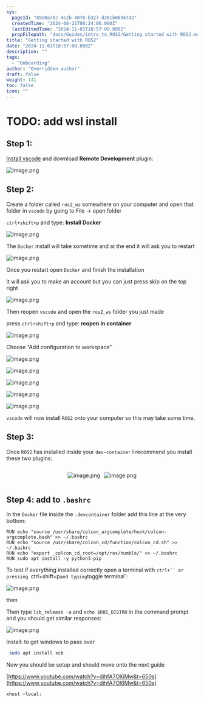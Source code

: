 ```yaml
---
sys:
  pageId: "89e0a78c-4e2b-4070-b327-d28cb0694742"
  createdTime: "2024-08-21T00:24:00.000Z"
  lastEditedTime: "2024-11-01T18:57:00.000Z"
  propFilepath: "docs/Guides/intro_to_ROS2/Getting started with ROS2.md"
title: "Getting started with ROS2"
date: "2024-11-01T18:57:00.000Z"
description: ""
tags:
  - "Onboarding"
author: "Overridden author"
draft: false
weight: 141
toc: false
icon: ""
---
```


# TODO: add wsl install

## Step 1:

[Install vscode](https://code.visualstudio.com/download) and download **Remote Development** plugin:

![image.png](https://prod-files-secure.s3.us-west-2.amazonaws.com/d518164a-d88e-44d1-a4ee-3adb3bd8bce0/efb52993-1881-4a40-b95e-6f020334f022/image.png?X-Amz-Algorithm=AWS4-HMAC-SHA256&X-Amz-Content-Sha256=UNSIGNED-PAYLOAD&X-Amz-Credential=ASIAZI2LB4665JFIRCZ7%2F20250209%2Fus-west-2%2Fs3%2Faws4_request&X-Amz-Date=20250209T080859Z&X-Amz-Expires=3600&X-Amz-Security-Token=IQoJb3JpZ2luX2VjEIT%2F%2F%2F%2F%2F%2F%2F%2F%2F%2FwEaCXVzLXdlc3QtMiJIMEYCIQDK29c4jVPe1Km9sA%2BYr4qGq4YQOmiVNXe3YAZHz%2BtX8AIhAPjiIyy90FDr0Kl3lMgE6TYOa2bjUk8Y0GX91lY24KXeKogECJ3%2F%2F%2F%2F%2F%2F%2F%2F%2F%2FwEQABoMNjM3NDIzMTgzODA1IgyP%2BX%2F5HURYs8Pp%2BFQq3AMM5Ga3sn9loX0Je0fUWWLrnwSBq82Vpcm7K4nrx%2FKRT7Re2mtTDYq7rxD%2FbyGAoUwM5rsu4QO2eytfkfWrRrt%2Bl7hUWTzAUO1%2Bw5RAwcvoDd5PmCuTmNzbPkvc5fHzmp3%2FXnt4IVwhd5JK3FLhkvuBLLFVl3xv4uxILA6Og1eu3V3dvnwVBYTmyOVFqd5HFzcmuSSfd1WKFoD%2FvqR8bRnYbU1EWGWZb%2B6ICpTBxxSPIRG%2FKoyu60rimBvmvXhdDnE7iSyis%2FuBT3OPspr8PHAy8E3BWiEggk%2BZH1jK3E0sV%2FqZbawGlEja%2FxzJ%2F7%2BlI0AwiPsfYwQIDl4rnKo076%2FT%2BGE4MjpKrygKz3SrzNLC1euu5Zj1N3OwCXKDwmOcM1eegk71RyH26rReOsQOcwGykI22jwJwKmZHmbPIG2DwSFBg3yB989C6rFTyvm%2B4XeGU630%2ByleW4YDunuKHRy5O6cLx4FsK3EY5aJWEGLZ7IPK3ycd3WOBvaGslUShbYwN3tK%2BzF8BUfK2BzC%2F%2FpINrP8sJHI3oYol%2BXnra%2FKI2DjoIDg%2FdmpwQeYPKpxjfmDAbBOUW3ax5pC3WWyCH%2B%2BmO1npELs%2BQHIDHQz%2BlMSrbVXOR7xz4sB3IqZBIWjCzv6C9BjqkAVDeM%2BIs42d%2FwuiF7mJSyVHmZ3kICTtydefL4VNv61IgZfgxtrWhgZvt4R9GdBOXBY3k2c%2FvJ3C6WUu74ZRhk5WzWHhC0AqQ3FDk0Fx%2Fu4WKIX%2Bzqk4S6fDwZfKzKZ%2BDsyznl3GiuNaHRoZDMF8b3F89qcnU03n1zkmuo6a6WDW7C70XjZXIF06lbDcxrGZOem4GKoHsPUwxKRQcIKHm3e0CieQG&X-Amz-Signature=b3ed6af8e4bd2222522b44401f707afebe77b2b042f0dbbdb2e41c7605e3b6e1&X-Amz-SignedHeaders=host&x-id=GetObject)

## Step 2:

Create a folder called `ros2_ws` somewhere on your computer and open that folder in `vscode` by going to File → open folder 

`ctrl+shift+p` and type: **Install Docker**

![image.png](https://prod-files-secure.s3.us-west-2.amazonaws.com/d518164a-d88e-44d1-a4ee-3adb3bd8bce0/2269dc0e-1cd5-47ff-bceb-c04ad9b2eab0/image.png?X-Amz-Algorithm=AWS4-HMAC-SHA256&X-Amz-Content-Sha256=UNSIGNED-PAYLOAD&X-Amz-Credential=ASIAZI2LB4665JFIRCZ7%2F20250209%2Fus-west-2%2Fs3%2Faws4_request&X-Amz-Date=20250209T080859Z&X-Amz-Expires=3600&X-Amz-Security-Token=IQoJb3JpZ2luX2VjEIT%2F%2F%2F%2F%2F%2F%2F%2F%2F%2FwEaCXVzLXdlc3QtMiJIMEYCIQDK29c4jVPe1Km9sA%2BYr4qGq4YQOmiVNXe3YAZHz%2BtX8AIhAPjiIyy90FDr0Kl3lMgE6TYOa2bjUk8Y0GX91lY24KXeKogECJ3%2F%2F%2F%2F%2F%2F%2F%2F%2F%2FwEQABoMNjM3NDIzMTgzODA1IgyP%2BX%2F5HURYs8Pp%2BFQq3AMM5Ga3sn9loX0Je0fUWWLrnwSBq82Vpcm7K4nrx%2FKRT7Re2mtTDYq7rxD%2FbyGAoUwM5rsu4QO2eytfkfWrRrt%2Bl7hUWTzAUO1%2Bw5RAwcvoDd5PmCuTmNzbPkvc5fHzmp3%2FXnt4IVwhd5JK3FLhkvuBLLFVl3xv4uxILA6Og1eu3V3dvnwVBYTmyOVFqd5HFzcmuSSfd1WKFoD%2FvqR8bRnYbU1EWGWZb%2B6ICpTBxxSPIRG%2FKoyu60rimBvmvXhdDnE7iSyis%2FuBT3OPspr8PHAy8E3BWiEggk%2BZH1jK3E0sV%2FqZbawGlEja%2FxzJ%2F7%2BlI0AwiPsfYwQIDl4rnKo076%2FT%2BGE4MjpKrygKz3SrzNLC1euu5Zj1N3OwCXKDwmOcM1eegk71RyH26rReOsQOcwGykI22jwJwKmZHmbPIG2DwSFBg3yB989C6rFTyvm%2B4XeGU630%2ByleW4YDunuKHRy5O6cLx4FsK3EY5aJWEGLZ7IPK3ycd3WOBvaGslUShbYwN3tK%2BzF8BUfK2BzC%2F%2FpINrP8sJHI3oYol%2BXnra%2FKI2DjoIDg%2FdmpwQeYPKpxjfmDAbBOUW3ax5pC3WWyCH%2B%2BmO1npELs%2BQHIDHQz%2BlMSrbVXOR7xz4sB3IqZBIWjCzv6C9BjqkAVDeM%2BIs42d%2FwuiF7mJSyVHmZ3kICTtydefL4VNv61IgZfgxtrWhgZvt4R9GdBOXBY3k2c%2FvJ3C6WUu74ZRhk5WzWHhC0AqQ3FDk0Fx%2Fu4WKIX%2Bzqk4S6fDwZfKzKZ%2BDsyznl3GiuNaHRoZDMF8b3F89qcnU03n1zkmuo6a6WDW7C70XjZXIF06lbDcxrGZOem4GKoHsPUwxKRQcIKHm3e0CieQG&X-Amz-Signature=cc9302d629d5e7a1c480af3944985b1ad48da8a44a7900ba49f5091267065ad5&X-Amz-SignedHeaders=host&x-id=GetObject)

The `Docker` install will take sometime and at the end it will ask you to restart

![image.png](https://prod-files-secure.s3.us-west-2.amazonaws.com/d518164a-d88e-44d1-a4ee-3adb3bd8bce0/ed233f78-be33-4b1f-b89c-9c346c0e961e/image.png?X-Amz-Algorithm=AWS4-HMAC-SHA256&X-Amz-Content-Sha256=UNSIGNED-PAYLOAD&X-Amz-Credential=ASIAZI2LB4665JFIRCZ7%2F20250209%2Fus-west-2%2Fs3%2Faws4_request&X-Amz-Date=20250209T080859Z&X-Amz-Expires=3600&X-Amz-Security-Token=IQoJb3JpZ2luX2VjEIT%2F%2F%2F%2F%2F%2F%2F%2F%2F%2FwEaCXVzLXdlc3QtMiJIMEYCIQDK29c4jVPe1Km9sA%2BYr4qGq4YQOmiVNXe3YAZHz%2BtX8AIhAPjiIyy90FDr0Kl3lMgE6TYOa2bjUk8Y0GX91lY24KXeKogECJ3%2F%2F%2F%2F%2F%2F%2F%2F%2F%2FwEQABoMNjM3NDIzMTgzODA1IgyP%2BX%2F5HURYs8Pp%2BFQq3AMM5Ga3sn9loX0Je0fUWWLrnwSBq82Vpcm7K4nrx%2FKRT7Re2mtTDYq7rxD%2FbyGAoUwM5rsu4QO2eytfkfWrRrt%2Bl7hUWTzAUO1%2Bw5RAwcvoDd5PmCuTmNzbPkvc5fHzmp3%2FXnt4IVwhd5JK3FLhkvuBLLFVl3xv4uxILA6Og1eu3V3dvnwVBYTmyOVFqd5HFzcmuSSfd1WKFoD%2FvqR8bRnYbU1EWGWZb%2B6ICpTBxxSPIRG%2FKoyu60rimBvmvXhdDnE7iSyis%2FuBT3OPspr8PHAy8E3BWiEggk%2BZH1jK3E0sV%2FqZbawGlEja%2FxzJ%2F7%2BlI0AwiPsfYwQIDl4rnKo076%2FT%2BGE4MjpKrygKz3SrzNLC1euu5Zj1N3OwCXKDwmOcM1eegk71RyH26rReOsQOcwGykI22jwJwKmZHmbPIG2DwSFBg3yB989C6rFTyvm%2B4XeGU630%2ByleW4YDunuKHRy5O6cLx4FsK3EY5aJWEGLZ7IPK3ycd3WOBvaGslUShbYwN3tK%2BzF8BUfK2BzC%2F%2FpINrP8sJHI3oYol%2BXnra%2FKI2DjoIDg%2FdmpwQeYPKpxjfmDAbBOUW3ax5pC3WWyCH%2B%2BmO1npELs%2BQHIDHQz%2BlMSrbVXOR7xz4sB3IqZBIWjCzv6C9BjqkAVDeM%2BIs42d%2FwuiF7mJSyVHmZ3kICTtydefL4VNv61IgZfgxtrWhgZvt4R9GdBOXBY3k2c%2FvJ3C6WUu74ZRhk5WzWHhC0AqQ3FDk0Fx%2Fu4WKIX%2Bzqk4S6fDwZfKzKZ%2BDsyznl3GiuNaHRoZDMF8b3F89qcnU03n1zkmuo6a6WDW7C70XjZXIF06lbDcxrGZOem4GKoHsPUwxKRQcIKHm3e0CieQG&X-Amz-Signature=625d8eddfc6719a0ff1af7061ba496537290daa907d7eeee94ff847954086ee2&X-Amz-SignedHeaders=host&x-id=GetObject)

Once you restart open `Docker` and finish the installation

It will ask you to make an account but you can just press skip on the top right

![image.png](https://prod-files-secure.s3.us-west-2.amazonaws.com/d518164a-d88e-44d1-a4ee-3adb3bd8bce0/21010ad9-1659-4fd9-9f59-9932a09b2a3d/image.png?X-Amz-Algorithm=AWS4-HMAC-SHA256&X-Amz-Content-Sha256=UNSIGNED-PAYLOAD&X-Amz-Credential=ASIAZI2LB4665JFIRCZ7%2F20250209%2Fus-west-2%2Fs3%2Faws4_request&X-Amz-Date=20250209T080859Z&X-Amz-Expires=3600&X-Amz-Security-Token=IQoJb3JpZ2luX2VjEIT%2F%2F%2F%2F%2F%2F%2F%2F%2F%2FwEaCXVzLXdlc3QtMiJIMEYCIQDK29c4jVPe1Km9sA%2BYr4qGq4YQOmiVNXe3YAZHz%2BtX8AIhAPjiIyy90FDr0Kl3lMgE6TYOa2bjUk8Y0GX91lY24KXeKogECJ3%2F%2F%2F%2F%2F%2F%2F%2F%2F%2FwEQABoMNjM3NDIzMTgzODA1IgyP%2BX%2F5HURYs8Pp%2BFQq3AMM5Ga3sn9loX0Je0fUWWLrnwSBq82Vpcm7K4nrx%2FKRT7Re2mtTDYq7rxD%2FbyGAoUwM5rsu4QO2eytfkfWrRrt%2Bl7hUWTzAUO1%2Bw5RAwcvoDd5PmCuTmNzbPkvc5fHzmp3%2FXnt4IVwhd5JK3FLhkvuBLLFVl3xv4uxILA6Og1eu3V3dvnwVBYTmyOVFqd5HFzcmuSSfd1WKFoD%2FvqR8bRnYbU1EWGWZb%2B6ICpTBxxSPIRG%2FKoyu60rimBvmvXhdDnE7iSyis%2FuBT3OPspr8PHAy8E3BWiEggk%2BZH1jK3E0sV%2FqZbawGlEja%2FxzJ%2F7%2BlI0AwiPsfYwQIDl4rnKo076%2FT%2BGE4MjpKrygKz3SrzNLC1euu5Zj1N3OwCXKDwmOcM1eegk71RyH26rReOsQOcwGykI22jwJwKmZHmbPIG2DwSFBg3yB989C6rFTyvm%2B4XeGU630%2ByleW4YDunuKHRy5O6cLx4FsK3EY5aJWEGLZ7IPK3ycd3WOBvaGslUShbYwN3tK%2BzF8BUfK2BzC%2F%2FpINrP8sJHI3oYol%2BXnra%2FKI2DjoIDg%2FdmpwQeYPKpxjfmDAbBOUW3ax5pC3WWyCH%2B%2BmO1npELs%2BQHIDHQz%2BlMSrbVXOR7xz4sB3IqZBIWjCzv6C9BjqkAVDeM%2BIs42d%2FwuiF7mJSyVHmZ3kICTtydefL4VNv61IgZfgxtrWhgZvt4R9GdBOXBY3k2c%2FvJ3C6WUu74ZRhk5WzWHhC0AqQ3FDk0Fx%2Fu4WKIX%2Bzqk4S6fDwZfKzKZ%2BDsyznl3GiuNaHRoZDMF8b3F89qcnU03n1zkmuo6a6WDW7C70XjZXIF06lbDcxrGZOem4GKoHsPUwxKRQcIKHm3e0CieQG&X-Amz-Signature=520a3ac6f5c2f536b0512ddd0b125ab17baa79cea9960ee1e61dcf04633fb04c&X-Amz-SignedHeaders=host&x-id=GetObject)

Then reopen `vscode` and open the `ros2_ws` folder you just made

press `ctrl+shift+p` and type: **reopen in container**

![image.png](https://prod-files-secure.s3.us-west-2.amazonaws.com/d518164a-d88e-44d1-a4ee-3adb3bd8bce0/4e93b8c2-41ad-488c-8095-c74205196118/image.png?X-Amz-Algorithm=AWS4-HMAC-SHA256&X-Amz-Content-Sha256=UNSIGNED-PAYLOAD&X-Amz-Credential=ASIAZI2LB4665JFIRCZ7%2F20250209%2Fus-west-2%2Fs3%2Faws4_request&X-Amz-Date=20250209T080859Z&X-Amz-Expires=3600&X-Amz-Security-Token=IQoJb3JpZ2luX2VjEIT%2F%2F%2F%2F%2F%2F%2F%2F%2F%2FwEaCXVzLXdlc3QtMiJIMEYCIQDK29c4jVPe1Km9sA%2BYr4qGq4YQOmiVNXe3YAZHz%2BtX8AIhAPjiIyy90FDr0Kl3lMgE6TYOa2bjUk8Y0GX91lY24KXeKogECJ3%2F%2F%2F%2F%2F%2F%2F%2F%2F%2FwEQABoMNjM3NDIzMTgzODA1IgyP%2BX%2F5HURYs8Pp%2BFQq3AMM5Ga3sn9loX0Je0fUWWLrnwSBq82Vpcm7K4nrx%2FKRT7Re2mtTDYq7rxD%2FbyGAoUwM5rsu4QO2eytfkfWrRrt%2Bl7hUWTzAUO1%2Bw5RAwcvoDd5PmCuTmNzbPkvc5fHzmp3%2FXnt4IVwhd5JK3FLhkvuBLLFVl3xv4uxILA6Og1eu3V3dvnwVBYTmyOVFqd5HFzcmuSSfd1WKFoD%2FvqR8bRnYbU1EWGWZb%2B6ICpTBxxSPIRG%2FKoyu60rimBvmvXhdDnE7iSyis%2FuBT3OPspr8PHAy8E3BWiEggk%2BZH1jK3E0sV%2FqZbawGlEja%2FxzJ%2F7%2BlI0AwiPsfYwQIDl4rnKo076%2FT%2BGE4MjpKrygKz3SrzNLC1euu5Zj1N3OwCXKDwmOcM1eegk71RyH26rReOsQOcwGykI22jwJwKmZHmbPIG2DwSFBg3yB989C6rFTyvm%2B4XeGU630%2ByleW4YDunuKHRy5O6cLx4FsK3EY5aJWEGLZ7IPK3ycd3WOBvaGslUShbYwN3tK%2BzF8BUfK2BzC%2F%2FpINrP8sJHI3oYol%2BXnra%2FKI2DjoIDg%2FdmpwQeYPKpxjfmDAbBOUW3ax5pC3WWyCH%2B%2BmO1npELs%2BQHIDHQz%2BlMSrbVXOR7xz4sB3IqZBIWjCzv6C9BjqkAVDeM%2BIs42d%2FwuiF7mJSyVHmZ3kICTtydefL4VNv61IgZfgxtrWhgZvt4R9GdBOXBY3k2c%2FvJ3C6WUu74ZRhk5WzWHhC0AqQ3FDk0Fx%2Fu4WKIX%2Bzqk4S6fDwZfKzKZ%2BDsyznl3GiuNaHRoZDMF8b3F89qcnU03n1zkmuo6a6WDW7C70XjZXIF06lbDcxrGZOem4GKoHsPUwxKRQcIKHm3e0CieQG&X-Amz-Signature=ef5f73802ac263c1e95107cc7a01c7e81108bcec5e94f530a9be947f79ba0621&X-Amz-SignedHeaders=host&x-id=GetObject)

Choose “Add configuration to workspace”

![image.png](https://prod-files-secure.s3.us-west-2.amazonaws.com/d518164a-d88e-44d1-a4ee-3adb3bd8bce0/9560b282-5060-4989-ba37-97e7b2c22476/image.png?X-Amz-Algorithm=AWS4-HMAC-SHA256&X-Amz-Content-Sha256=UNSIGNED-PAYLOAD&X-Amz-Credential=ASIAZI2LB4665JFIRCZ7%2F20250209%2Fus-west-2%2Fs3%2Faws4_request&X-Amz-Date=20250209T080859Z&X-Amz-Expires=3600&X-Amz-Security-Token=IQoJb3JpZ2luX2VjEIT%2F%2F%2F%2F%2F%2F%2F%2F%2F%2FwEaCXVzLXdlc3QtMiJIMEYCIQDK29c4jVPe1Km9sA%2BYr4qGq4YQOmiVNXe3YAZHz%2BtX8AIhAPjiIyy90FDr0Kl3lMgE6TYOa2bjUk8Y0GX91lY24KXeKogECJ3%2F%2F%2F%2F%2F%2F%2F%2F%2F%2FwEQABoMNjM3NDIzMTgzODA1IgyP%2BX%2F5HURYs8Pp%2BFQq3AMM5Ga3sn9loX0Je0fUWWLrnwSBq82Vpcm7K4nrx%2FKRT7Re2mtTDYq7rxD%2FbyGAoUwM5rsu4QO2eytfkfWrRrt%2Bl7hUWTzAUO1%2Bw5RAwcvoDd5PmCuTmNzbPkvc5fHzmp3%2FXnt4IVwhd5JK3FLhkvuBLLFVl3xv4uxILA6Og1eu3V3dvnwVBYTmyOVFqd5HFzcmuSSfd1WKFoD%2FvqR8bRnYbU1EWGWZb%2B6ICpTBxxSPIRG%2FKoyu60rimBvmvXhdDnE7iSyis%2FuBT3OPspr8PHAy8E3BWiEggk%2BZH1jK3E0sV%2FqZbawGlEja%2FxzJ%2F7%2BlI0AwiPsfYwQIDl4rnKo076%2FT%2BGE4MjpKrygKz3SrzNLC1euu5Zj1N3OwCXKDwmOcM1eegk71RyH26rReOsQOcwGykI22jwJwKmZHmbPIG2DwSFBg3yB989C6rFTyvm%2B4XeGU630%2ByleW4YDunuKHRy5O6cLx4FsK3EY5aJWEGLZ7IPK3ycd3WOBvaGslUShbYwN3tK%2BzF8BUfK2BzC%2F%2FpINrP8sJHI3oYol%2BXnra%2FKI2DjoIDg%2FdmpwQeYPKpxjfmDAbBOUW3ax5pC3WWyCH%2B%2BmO1npELs%2BQHIDHQz%2BlMSrbVXOR7xz4sB3IqZBIWjCzv6C9BjqkAVDeM%2BIs42d%2FwuiF7mJSyVHmZ3kICTtydefL4VNv61IgZfgxtrWhgZvt4R9GdBOXBY3k2c%2FvJ3C6WUu74ZRhk5WzWHhC0AqQ3FDk0Fx%2Fu4WKIX%2Bzqk4S6fDwZfKzKZ%2BDsyznl3GiuNaHRoZDMF8b3F89qcnU03n1zkmuo6a6WDW7C70XjZXIF06lbDcxrGZOem4GKoHsPUwxKRQcIKHm3e0CieQG&X-Amz-Signature=b23a4528bcc9ea96a948aa0128f87f9e40121c6812a909af11c7f8106b8fe2d4&X-Amz-SignedHeaders=host&x-id=GetObject)

![image.png](https://prod-files-secure.s3.us-west-2.amazonaws.com/d518164a-d88e-44d1-a4ee-3adb3bd8bce0/2ee63f81-886b-48e8-a553-dc6e5eac99e4/image.png?X-Amz-Algorithm=AWS4-HMAC-SHA256&X-Amz-Content-Sha256=UNSIGNED-PAYLOAD&X-Amz-Credential=ASIAZI2LB4665JFIRCZ7%2F20250209%2Fus-west-2%2Fs3%2Faws4_request&X-Amz-Date=20250209T080859Z&X-Amz-Expires=3600&X-Amz-Security-Token=IQoJb3JpZ2luX2VjEIT%2F%2F%2F%2F%2F%2F%2F%2F%2F%2FwEaCXVzLXdlc3QtMiJIMEYCIQDK29c4jVPe1Km9sA%2BYr4qGq4YQOmiVNXe3YAZHz%2BtX8AIhAPjiIyy90FDr0Kl3lMgE6TYOa2bjUk8Y0GX91lY24KXeKogECJ3%2F%2F%2F%2F%2F%2F%2F%2F%2F%2FwEQABoMNjM3NDIzMTgzODA1IgyP%2BX%2F5HURYs8Pp%2BFQq3AMM5Ga3sn9loX0Je0fUWWLrnwSBq82Vpcm7K4nrx%2FKRT7Re2mtTDYq7rxD%2FbyGAoUwM5rsu4QO2eytfkfWrRrt%2Bl7hUWTzAUO1%2Bw5RAwcvoDd5PmCuTmNzbPkvc5fHzmp3%2FXnt4IVwhd5JK3FLhkvuBLLFVl3xv4uxILA6Og1eu3V3dvnwVBYTmyOVFqd5HFzcmuSSfd1WKFoD%2FvqR8bRnYbU1EWGWZb%2B6ICpTBxxSPIRG%2FKoyu60rimBvmvXhdDnE7iSyis%2FuBT3OPspr8PHAy8E3BWiEggk%2BZH1jK3E0sV%2FqZbawGlEja%2FxzJ%2F7%2BlI0AwiPsfYwQIDl4rnKo076%2FT%2BGE4MjpKrygKz3SrzNLC1euu5Zj1N3OwCXKDwmOcM1eegk71RyH26rReOsQOcwGykI22jwJwKmZHmbPIG2DwSFBg3yB989C6rFTyvm%2B4XeGU630%2ByleW4YDunuKHRy5O6cLx4FsK3EY5aJWEGLZ7IPK3ycd3WOBvaGslUShbYwN3tK%2BzF8BUfK2BzC%2F%2FpINrP8sJHI3oYol%2BXnra%2FKI2DjoIDg%2FdmpwQeYPKpxjfmDAbBOUW3ax5pC3WWyCH%2B%2BmO1npELs%2BQHIDHQz%2BlMSrbVXOR7xz4sB3IqZBIWjCzv6C9BjqkAVDeM%2BIs42d%2FwuiF7mJSyVHmZ3kICTtydefL4VNv61IgZfgxtrWhgZvt4R9GdBOXBY3k2c%2FvJ3C6WUu74ZRhk5WzWHhC0AqQ3FDk0Fx%2Fu4WKIX%2Bzqk4S6fDwZfKzKZ%2BDsyznl3GiuNaHRoZDMF8b3F89qcnU03n1zkmuo6a6WDW7C70XjZXIF06lbDcxrGZOem4GKoHsPUwxKRQcIKHm3e0CieQG&X-Amz-Signature=309943eb41b9190330a47f7a135f1ef598db80381992c316d2d156431f10318c&X-Amz-SignedHeaders=host&x-id=GetObject)

![image.png](https://prod-files-secure.s3.us-west-2.amazonaws.com/d518164a-d88e-44d1-a4ee-3adb3bd8bce0/ae1580b2-b048-407e-aed9-b584224a7a04/image.png?X-Amz-Algorithm=AWS4-HMAC-SHA256&X-Amz-Content-Sha256=UNSIGNED-PAYLOAD&X-Amz-Credential=ASIAZI2LB4665JFIRCZ7%2F20250209%2Fus-west-2%2Fs3%2Faws4_request&X-Amz-Date=20250209T080859Z&X-Amz-Expires=3600&X-Amz-Security-Token=IQoJb3JpZ2luX2VjEIT%2F%2F%2F%2F%2F%2F%2F%2F%2F%2FwEaCXVzLXdlc3QtMiJIMEYCIQDK29c4jVPe1Km9sA%2BYr4qGq4YQOmiVNXe3YAZHz%2BtX8AIhAPjiIyy90FDr0Kl3lMgE6TYOa2bjUk8Y0GX91lY24KXeKogECJ3%2F%2F%2F%2F%2F%2F%2F%2F%2F%2FwEQABoMNjM3NDIzMTgzODA1IgyP%2BX%2F5HURYs8Pp%2BFQq3AMM5Ga3sn9loX0Je0fUWWLrnwSBq82Vpcm7K4nrx%2FKRT7Re2mtTDYq7rxD%2FbyGAoUwM5rsu4QO2eytfkfWrRrt%2Bl7hUWTzAUO1%2Bw5RAwcvoDd5PmCuTmNzbPkvc5fHzmp3%2FXnt4IVwhd5JK3FLhkvuBLLFVl3xv4uxILA6Og1eu3V3dvnwVBYTmyOVFqd5HFzcmuSSfd1WKFoD%2FvqR8bRnYbU1EWGWZb%2B6ICpTBxxSPIRG%2FKoyu60rimBvmvXhdDnE7iSyis%2FuBT3OPspr8PHAy8E3BWiEggk%2BZH1jK3E0sV%2FqZbawGlEja%2FxzJ%2F7%2BlI0AwiPsfYwQIDl4rnKo076%2FT%2BGE4MjpKrygKz3SrzNLC1euu5Zj1N3OwCXKDwmOcM1eegk71RyH26rReOsQOcwGykI22jwJwKmZHmbPIG2DwSFBg3yB989C6rFTyvm%2B4XeGU630%2ByleW4YDunuKHRy5O6cLx4FsK3EY5aJWEGLZ7IPK3ycd3WOBvaGslUShbYwN3tK%2BzF8BUfK2BzC%2F%2FpINrP8sJHI3oYol%2BXnra%2FKI2DjoIDg%2FdmpwQeYPKpxjfmDAbBOUW3ax5pC3WWyCH%2B%2BmO1npELs%2BQHIDHQz%2BlMSrbVXOR7xz4sB3IqZBIWjCzv6C9BjqkAVDeM%2BIs42d%2FwuiF7mJSyVHmZ3kICTtydefL4VNv61IgZfgxtrWhgZvt4R9GdBOXBY3k2c%2FvJ3C6WUu74ZRhk5WzWHhC0AqQ3FDk0Fx%2Fu4WKIX%2Bzqk4S6fDwZfKzKZ%2BDsyznl3GiuNaHRoZDMF8b3F89qcnU03n1zkmuo6a6WDW7C70XjZXIF06lbDcxrGZOem4GKoHsPUwxKRQcIKHm3e0CieQG&X-Amz-Signature=0208640f34226454b98144b5fc6d1512987cd506210a76c594b998f0c3758db7&X-Amz-SignedHeaders=host&x-id=GetObject)

![image.png](https://prod-files-secure.s3.us-west-2.amazonaws.com/d518164a-d88e-44d1-a4ee-3adb3bd8bce0/53255b28-f75e-430f-b9e3-c0ac8577e42b/image.png?X-Amz-Algorithm=AWS4-HMAC-SHA256&X-Amz-Content-Sha256=UNSIGNED-PAYLOAD&X-Amz-Credential=ASIAZI2LB4665JFIRCZ7%2F20250209%2Fus-west-2%2Fs3%2Faws4_request&X-Amz-Date=20250209T080859Z&X-Amz-Expires=3600&X-Amz-Security-Token=IQoJb3JpZ2luX2VjEIT%2F%2F%2F%2F%2F%2F%2F%2F%2F%2FwEaCXVzLXdlc3QtMiJIMEYCIQDK29c4jVPe1Km9sA%2BYr4qGq4YQOmiVNXe3YAZHz%2BtX8AIhAPjiIyy90FDr0Kl3lMgE6TYOa2bjUk8Y0GX91lY24KXeKogECJ3%2F%2F%2F%2F%2F%2F%2F%2F%2F%2FwEQABoMNjM3NDIzMTgzODA1IgyP%2BX%2F5HURYs8Pp%2BFQq3AMM5Ga3sn9loX0Je0fUWWLrnwSBq82Vpcm7K4nrx%2FKRT7Re2mtTDYq7rxD%2FbyGAoUwM5rsu4QO2eytfkfWrRrt%2Bl7hUWTzAUO1%2Bw5RAwcvoDd5PmCuTmNzbPkvc5fHzmp3%2FXnt4IVwhd5JK3FLhkvuBLLFVl3xv4uxILA6Og1eu3V3dvnwVBYTmyOVFqd5HFzcmuSSfd1WKFoD%2FvqR8bRnYbU1EWGWZb%2B6ICpTBxxSPIRG%2FKoyu60rimBvmvXhdDnE7iSyis%2FuBT3OPspr8PHAy8E3BWiEggk%2BZH1jK3E0sV%2FqZbawGlEja%2FxzJ%2F7%2BlI0AwiPsfYwQIDl4rnKo076%2FT%2BGE4MjpKrygKz3SrzNLC1euu5Zj1N3OwCXKDwmOcM1eegk71RyH26rReOsQOcwGykI22jwJwKmZHmbPIG2DwSFBg3yB989C6rFTyvm%2B4XeGU630%2ByleW4YDunuKHRy5O6cLx4FsK3EY5aJWEGLZ7IPK3ycd3WOBvaGslUShbYwN3tK%2BzF8BUfK2BzC%2F%2FpINrP8sJHI3oYol%2BXnra%2FKI2DjoIDg%2FdmpwQeYPKpxjfmDAbBOUW3ax5pC3WWyCH%2B%2BmO1npELs%2BQHIDHQz%2BlMSrbVXOR7xz4sB3IqZBIWjCzv6C9BjqkAVDeM%2BIs42d%2FwuiF7mJSyVHmZ3kICTtydefL4VNv61IgZfgxtrWhgZvt4R9GdBOXBY3k2c%2FvJ3C6WUu74ZRhk5WzWHhC0AqQ3FDk0Fx%2Fu4WKIX%2Bzqk4S6fDwZfKzKZ%2BDsyznl3GiuNaHRoZDMF8b3F89qcnU03n1zkmuo6a6WDW7C70XjZXIF06lbDcxrGZOem4GKoHsPUwxKRQcIKHm3e0CieQG&X-Amz-Signature=7e7ad857545f692a26e63acdeacdd949ee47cb754f1046558f0a568744878ce9&X-Amz-SignedHeaders=host&x-id=GetObject)

![image.png](https://prod-files-secure.s3.us-west-2.amazonaws.com/d518164a-d88e-44d1-a4ee-3adb3bd8bce0/7c562767-5af9-4ffb-97d1-327bcdf4ee00/image.png?X-Amz-Algorithm=AWS4-HMAC-SHA256&X-Amz-Content-Sha256=UNSIGNED-PAYLOAD&X-Amz-Credential=ASIAZI2LB4665JFIRCZ7%2F20250209%2Fus-west-2%2Fs3%2Faws4_request&X-Amz-Date=20250209T080859Z&X-Amz-Expires=3600&X-Amz-Security-Token=IQoJb3JpZ2luX2VjEIT%2F%2F%2F%2F%2F%2F%2F%2F%2F%2FwEaCXVzLXdlc3QtMiJIMEYCIQDK29c4jVPe1Km9sA%2BYr4qGq4YQOmiVNXe3YAZHz%2BtX8AIhAPjiIyy90FDr0Kl3lMgE6TYOa2bjUk8Y0GX91lY24KXeKogECJ3%2F%2F%2F%2F%2F%2F%2F%2F%2F%2FwEQABoMNjM3NDIzMTgzODA1IgyP%2BX%2F5HURYs8Pp%2BFQq3AMM5Ga3sn9loX0Je0fUWWLrnwSBq82Vpcm7K4nrx%2FKRT7Re2mtTDYq7rxD%2FbyGAoUwM5rsu4QO2eytfkfWrRrt%2Bl7hUWTzAUO1%2Bw5RAwcvoDd5PmCuTmNzbPkvc5fHzmp3%2FXnt4IVwhd5JK3FLhkvuBLLFVl3xv4uxILA6Og1eu3V3dvnwVBYTmyOVFqd5HFzcmuSSfd1WKFoD%2FvqR8bRnYbU1EWGWZb%2B6ICpTBxxSPIRG%2FKoyu60rimBvmvXhdDnE7iSyis%2FuBT3OPspr8PHAy8E3BWiEggk%2BZH1jK3E0sV%2FqZbawGlEja%2FxzJ%2F7%2BlI0AwiPsfYwQIDl4rnKo076%2FT%2BGE4MjpKrygKz3SrzNLC1euu5Zj1N3OwCXKDwmOcM1eegk71RyH26rReOsQOcwGykI22jwJwKmZHmbPIG2DwSFBg3yB989C6rFTyvm%2B4XeGU630%2ByleW4YDunuKHRy5O6cLx4FsK3EY5aJWEGLZ7IPK3ycd3WOBvaGslUShbYwN3tK%2BzF8BUfK2BzC%2F%2FpINrP8sJHI3oYol%2BXnra%2FKI2DjoIDg%2FdmpwQeYPKpxjfmDAbBOUW3ax5pC3WWyCH%2B%2BmO1npELs%2BQHIDHQz%2BlMSrbVXOR7xz4sB3IqZBIWjCzv6C9BjqkAVDeM%2BIs42d%2FwuiF7mJSyVHmZ3kICTtydefL4VNv61IgZfgxtrWhgZvt4R9GdBOXBY3k2c%2FvJ3C6WUu74ZRhk5WzWHhC0AqQ3FDk0Fx%2Fu4WKIX%2Bzqk4S6fDwZfKzKZ%2BDsyznl3GiuNaHRoZDMF8b3F89qcnU03n1zkmuo6a6WDW7C70XjZXIF06lbDcxrGZOem4GKoHsPUwxKRQcIKHm3e0CieQG&X-Amz-Signature=a5c8d5c05168da14c3bcd46f7c7df7fe99dd0625ece13b8b4f0181fd5971a8bb&X-Amz-SignedHeaders=host&x-id=GetObject)

`vscode` will now install `ROS2` onto your computer so this may take some time.

## Step 3:

Once `ROS2` has installed inside your `dev-container` I recommend you install these two plugins:

<div style="display: flex;flex-direction: row; column-gap:10px; max-width: 630px;justify-content: center;">
<div>

![image.png](https://prod-files-secure.s3.us-west-2.amazonaws.com/d518164a-d88e-44d1-a4ee-3adb3bd8bce0/3fc3d550-5a54-4ba1-ba6b-faa01cdb7369/image.png?X-Amz-Algorithm=AWS4-HMAC-SHA256&X-Amz-Content-Sha256=UNSIGNED-PAYLOAD&X-Amz-Credential=ASIAZI2LB466YDW4F7FO%2F20250209%2Fus-west-2%2Fs3%2Faws4_request&X-Amz-Date=20250209T080901Z&X-Amz-Expires=3600&X-Amz-Security-Token=IQoJb3JpZ2luX2VjEIT%2F%2F%2F%2F%2F%2F%2F%2F%2F%2FwEaCXVzLXdlc3QtMiJGMEQCICwNhir%2BmJqRjmeVDsPsaXekp1BVieXv28WlDpUGEcYFAiA66fmMV9CjSNTjuRU6lZNgJzYYGB2BBIofDxkWdcjL6SqIBAic%2F%2F%2F%2F%2F%2F%2F%2F%2F%2F8BEAAaDDYzNzQyMzE4MzgwNSIMwO3WJ1HJl6NygqtqKtwDp5qIO85Y%2BlJYZ9%2BesI6XsuuWTi1O%2B%2FZvKCCUbJHy%2FK5mCo4%2F%2FjYzmjnn1sP3I5v3g8s47wwM2muYkCqHbo9ZWcqExeuWhJ%2BnCkSK6tahaV6w6aWeUW%2BzJtBkkDgOJXbWRxf7b1l%2F1vFVY588V9Se%2FrMb9greqoePFuwtklz5pV%2BfecV5sHg1mOk1XwMP8IxcNhN1fMZrlmldeUVwy74BUTMCLYfv1eVeKJu5itovTPe4yBJHkPUaTrUWMB0Q23DulqqykNKbQB%2F%2B0pJ0kCXzM4GiWg3O%2BIsEQ%2FqHjmd4cHfZg4wTv9o0G%2BCB7kvfQe3J5FyfO6jAurj0TWG72UeeMO0D5tBeyfq%2B3wZgGwbGR%2F3CPLdWqF%2FEZOMuovo2NBMQzavqp1HvOm%2F2r77EtCfOAcnivtEml3z0dDsNoNLD6L9tBGYqvJYlbmOsbuA6YNBl8Td36lYwKwrUSSpC4C6igflTd4Obg0tJNtjXzn0tXHJVDgX2MTJLcO%2FICTvJE9b37%2FukxdhltDK%2BomGzAbWsaQmLLuiXuJbjZROk26xizvYvhOdaMTxoyorakLgVT1vkPGsRLN6%2Bddm6FfIXOrrAE%2F9DJTXohHlPz72eOI7bzh4hsQSxEP9OWbJwoSMwi7%2BgvQY6pgG9siJD3%2BaCLqbwDISasJy5xe3mGKCMsJjJtOQS5e2WqZwQo4kZm4Fsak8f%2BJHCdM19jRoqdVeDWwcncx5GgdMbdRG7MrkaVZF%2BjHKFHEfB5PoMig5Zfnq%2FNwgcb%2BNPg6Xs0knGGa16mCb3r1C3%2BZ22oz3wTo%2BYIWOcoTVfCg%2B5DNgbcs3gVVj5YrcaQt2uQijMuw4v0ccdWEmGoZO89vPDCdLxGOdM&X-Amz-Signature=fe998b7dff886807197e3696fd09fa337ff6c597eaf59b8c10604d88ac1b7a8e&X-Amz-SignedHeaders=host&x-id=GetObject)

</div>
<div>

![image.png](https://prod-files-secure.s3.us-west-2.amazonaws.com/d518164a-d88e-44d1-a4ee-3adb3bd8bce0/d994cc66-13c2-4093-a5a3-f84cf4601a82/image.png?X-Amz-Algorithm=AWS4-HMAC-SHA256&X-Amz-Content-Sha256=UNSIGNED-PAYLOAD&X-Amz-Credential=ASIAZI2LB4665ZFBFIAV%2F20250209%2Fus-west-2%2Fs3%2Faws4_request&X-Amz-Date=20250209T080902Z&X-Amz-Expires=3600&X-Amz-Security-Token=IQoJb3JpZ2luX2VjEIT%2F%2F%2F%2F%2F%2F%2F%2F%2F%2FwEaCXVzLXdlc3QtMiJGMEQCIDRsReayUcdf2%2FXdhm2BYe%2FiCOT99nfzagRsFk8UjFpDAiBjR921uJ8gihBDOv1NrpwFgFhviOM%2FGuFZYBqviQJU7iqIBAic%2F%2F%2F%2F%2F%2F%2F%2F%2F%2F8BEAAaDDYzNzQyMzE4MzgwNSIMLNrXu%2FLybCk%2Fhcs7KtwDzirM4OqEbZ8%2FSaIpgn37QbOTR3txkip4qbzv%2FblxkYgC9evkaEJsYdVJkowT68J3pZ7fBgIIV6%2BfbNLK9JThtSfuT1aSYPinWc7DZeLY5VPErYrf1JaYqGIvKxP9XnfO%2BOuTcUJ%2B2lKZXIXnHj2lC3J3I4NRsiUoyn2OS17yx%2B816G2rGsvPb3nPwqVCVYL5eH3ab1QCFK9xptX80FiaFoy%2FdzwXJD6giKzHcJcPXO2cghyp9VfZNE3v4cp8SIkeQse9kJHbnUoISxQze3PMpHY%2Bt0ByrNJkB3PEta6yeolCPvDeuZlaUiH0leZb75wnpyt6GmhfR2q%2Bz4WVzPkTL0uGiaKNI8e1HeMkowhTwyaaZFtzViE17Ds%2FgPyQ5mCyRsdFxNldWZmKzEGVnJh8f3ylqEiHA5aE36jKGJaYa%2B34j3USkDv13nDVdMXmpQWrO9vXrHPzTJOcnf3rCNWkKKYWz3Nyq8nnw7oUbyPvMGDwfl3bxUQYiySrEREobJQtTBf8UiYLWWQK0YDIMCVMH7nQvAYSRX8aqahjRQ0S9eVxcMD3FQXEaFTvxrAGj8Cue6O6%2FjSnwxAwqELbAF%2B71hBqocy%2FBuHaY11rLX8aCbk1CPoG%2BKLOpHMzackw3r6gvQY6pgEZl4E%2B5DGZRd62%2FMADPKT4YVA2jmfvYD2VyI%2BGMjMKjqqjq39rCGV9MftJQ8k3l8WOFVqsjLiI7xp%2FueLc8PreGvNVUuT2kTr469oSBJ%2BnTxeGn1Z%2FT5Pg6uKCmzsnAnZzM36iJLqTOUHObs38VsQk9LpKUlO6Ayhn%2BFS9KLw7dK6zmrGjv6LqA4aIUWtCBKlXE1LuaVblUxfxzSiywV6spG2m3j2c&X-Amz-Signature=46d2a1fb8bf64f02123907a49029eaf625ea2132c1569dab522a335efee7dfff&X-Amz-SignedHeaders=host&x-id=GetObject)

</div>
</div>

## Step 4: add to `.bashrc`

In the `Docker` file inside the `.devcontainer` folder add this line at the very bottom: 

```docker
RUN echo "source /usr/share/colcon_argcomplete/hook/colcon-argcomplete.bash" >> ~/.bashrc
RUN echo "source /usr/share/colcon_cd/function/colcon_cd.sh" >> ~/.bashrc
RUN echo "export _colcon_cd_root=/opt/ros/humble/" >> ~/.bashrc
RUN sudo apt install -y python3-pip 
```

To test if everything installed correctly open a terminal with `ctrl+`` or pressing `ctrl+shift+p` and typing `toggle terminal`:

![image.png](https://prod-files-secure.s3.us-west-2.amazonaws.com/d518164a-d88e-44d1-a4ee-3adb3bd8bce0/6a4943d8-b04e-4c02-9a58-775f3384d1a5/image.png?X-Amz-Algorithm=AWS4-HMAC-SHA256&X-Amz-Content-Sha256=UNSIGNED-PAYLOAD&X-Amz-Credential=ASIAZI2LB4665JFIRCZ7%2F20250209%2Fus-west-2%2Fs3%2Faws4_request&X-Amz-Date=20250209T080859Z&X-Amz-Expires=3600&X-Amz-Security-Token=IQoJb3JpZ2luX2VjEIT%2F%2F%2F%2F%2F%2F%2F%2F%2F%2FwEaCXVzLXdlc3QtMiJIMEYCIQDK29c4jVPe1Km9sA%2BYr4qGq4YQOmiVNXe3YAZHz%2BtX8AIhAPjiIyy90FDr0Kl3lMgE6TYOa2bjUk8Y0GX91lY24KXeKogECJ3%2F%2F%2F%2F%2F%2F%2F%2F%2F%2FwEQABoMNjM3NDIzMTgzODA1IgyP%2BX%2F5HURYs8Pp%2BFQq3AMM5Ga3sn9loX0Je0fUWWLrnwSBq82Vpcm7K4nrx%2FKRT7Re2mtTDYq7rxD%2FbyGAoUwM5rsu4QO2eytfkfWrRrt%2Bl7hUWTzAUO1%2Bw5RAwcvoDd5PmCuTmNzbPkvc5fHzmp3%2FXnt4IVwhd5JK3FLhkvuBLLFVl3xv4uxILA6Og1eu3V3dvnwVBYTmyOVFqd5HFzcmuSSfd1WKFoD%2FvqR8bRnYbU1EWGWZb%2B6ICpTBxxSPIRG%2FKoyu60rimBvmvXhdDnE7iSyis%2FuBT3OPspr8PHAy8E3BWiEggk%2BZH1jK3E0sV%2FqZbawGlEja%2FxzJ%2F7%2BlI0AwiPsfYwQIDl4rnKo076%2FT%2BGE4MjpKrygKz3SrzNLC1euu5Zj1N3OwCXKDwmOcM1eegk71RyH26rReOsQOcwGykI22jwJwKmZHmbPIG2DwSFBg3yB989C6rFTyvm%2B4XeGU630%2ByleW4YDunuKHRy5O6cLx4FsK3EY5aJWEGLZ7IPK3ycd3WOBvaGslUShbYwN3tK%2BzF8BUfK2BzC%2F%2FpINrP8sJHI3oYol%2BXnra%2FKI2DjoIDg%2FdmpwQeYPKpxjfmDAbBOUW3ax5pC3WWyCH%2B%2BmO1npELs%2BQHIDHQz%2BlMSrbVXOR7xz4sB3IqZBIWjCzv6C9BjqkAVDeM%2BIs42d%2FwuiF7mJSyVHmZ3kICTtydefL4VNv61IgZfgxtrWhgZvt4R9GdBOXBY3k2c%2FvJ3C6WUu74ZRhk5WzWHhC0AqQ3FDk0Fx%2Fu4WKIX%2Bzqk4S6fDwZfKzKZ%2BDsyznl3GiuNaHRoZDMF8b3F89qcnU03n1zkmuo6a6WDW7C70XjZXIF06lbDcxrGZOem4GKoHsPUwxKRQcIKHm3e0CieQG&X-Amz-Signature=5402dcb845962a46adb275ac040f08e3347d0b72c261aa45b25b1a2fd7b57c01&X-Amz-SignedHeaders=host&x-id=GetObject)

then 

Then type `lsb_release -a` and `echo $ROS_DISTRO` in the command prompt and you should get similar responses:

![image.png](https://prod-files-secure.s3.us-west-2.amazonaws.com/d518164a-d88e-44d1-a4ee-3adb3bd8bce0/3e635dec-a805-4e85-8b9e-d000e5b71a4e/image.png?X-Amz-Algorithm=AWS4-HMAC-SHA256&X-Amz-Content-Sha256=UNSIGNED-PAYLOAD&X-Amz-Credential=ASIAZI2LB4665JFIRCZ7%2F20250209%2Fus-west-2%2Fs3%2Faws4_request&X-Amz-Date=20250209T080859Z&X-Amz-Expires=3600&X-Amz-Security-Token=IQoJb3JpZ2luX2VjEIT%2F%2F%2F%2F%2F%2F%2F%2F%2F%2FwEaCXVzLXdlc3QtMiJIMEYCIQDK29c4jVPe1Km9sA%2BYr4qGq4YQOmiVNXe3YAZHz%2BtX8AIhAPjiIyy90FDr0Kl3lMgE6TYOa2bjUk8Y0GX91lY24KXeKogECJ3%2F%2F%2F%2F%2F%2F%2F%2F%2F%2FwEQABoMNjM3NDIzMTgzODA1IgyP%2BX%2F5HURYs8Pp%2BFQq3AMM5Ga3sn9loX0Je0fUWWLrnwSBq82Vpcm7K4nrx%2FKRT7Re2mtTDYq7rxD%2FbyGAoUwM5rsu4QO2eytfkfWrRrt%2Bl7hUWTzAUO1%2Bw5RAwcvoDd5PmCuTmNzbPkvc5fHzmp3%2FXnt4IVwhd5JK3FLhkvuBLLFVl3xv4uxILA6Og1eu3V3dvnwVBYTmyOVFqd5HFzcmuSSfd1WKFoD%2FvqR8bRnYbU1EWGWZb%2B6ICpTBxxSPIRG%2FKoyu60rimBvmvXhdDnE7iSyis%2FuBT3OPspr8PHAy8E3BWiEggk%2BZH1jK3E0sV%2FqZbawGlEja%2FxzJ%2F7%2BlI0AwiPsfYwQIDl4rnKo076%2FT%2BGE4MjpKrygKz3SrzNLC1euu5Zj1N3OwCXKDwmOcM1eegk71RyH26rReOsQOcwGykI22jwJwKmZHmbPIG2DwSFBg3yB989C6rFTyvm%2B4XeGU630%2ByleW4YDunuKHRy5O6cLx4FsK3EY5aJWEGLZ7IPK3ycd3WOBvaGslUShbYwN3tK%2BzF8BUfK2BzC%2F%2FpINrP8sJHI3oYol%2BXnra%2FKI2DjoIDg%2FdmpwQeYPKpxjfmDAbBOUW3ax5pC3WWyCH%2B%2BmO1npELs%2BQHIDHQz%2BlMSrbVXOR7xz4sB3IqZBIWjCzv6C9BjqkAVDeM%2BIs42d%2FwuiF7mJSyVHmZ3kICTtydefL4VNv61IgZfgxtrWhgZvt4R9GdBOXBY3k2c%2FvJ3C6WUu74ZRhk5WzWHhC0AqQ3FDk0Fx%2Fu4WKIX%2Bzqk4S6fDwZfKzKZ%2BDsyznl3GiuNaHRoZDMF8b3F89qcnU03n1zkmuo6a6WDW7C70XjZXIF06lbDcxrGZOem4GKoHsPUwxKRQcIKHm3e0CieQG&X-Amz-Signature=0ad2441589a8d999e5a286e3cafb30ab2298fb06b8c6946245a31c7a6de76caf&X-Amz-SignedHeaders=host&x-id=GetObject)

Install:  to get windows to pass over

```bash
 sudo apt install xcb
```

Now you should be setup and should move onto the next guide 

[https://www.youtube.com/watch?v=dihfA7Ol6Mw&t=650s](https://www.youtube.com/watch?v=dihfA7Ol6Mw&t=650s)

```python
xhost +local:
```
